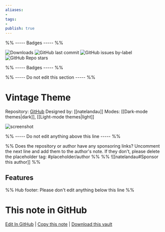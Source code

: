 ```yaml
---
aliases:
- 
tags: 
- 
publish: true
---
```


%% ----- Badges ----- %%

![Downloads](https://img.shields.io/badge/downloads-3080-573E7A?style=for-the-badge&logo=)
![GitHub last commit](https://img.shields.io/github/last-commit/natelandau/obsidian-vintage-theme?color=573E7A&label=last%20update&logo=github&style=for-the-badge)
![GitHub issues by-label](https://img.shields.io/github/issues/natelandau/obsidian-vintage-theme/help%20wanted?color=573E7A&logo=github&style=for-the-badge) 
![GitHub Repo stars](https://img.shields.io/github/stars/natelandau/obsidian-vintage-theme?color=573E7A&logo=github&style=for-the-badge)

%% ----- Badges ----- %%

%% ----- Do not edit this section ----- %%

# Vintage Theme

Repository: [GitHub](https://github.com/natelandau/obsidian-vintage-theme)
Designed by: [[natelandau]]
Modes: [[Dark-mode themes|dark]], [[Light-mode themes|light]]



![screenshot](https://github.com/natelandau/obsidian-vintage-theme/raw/main/_media/light.png)

%% ----- Do not edit anything above this line ----- %% 

%% Does the repository or author have any sponsoring links? Uncomment the next line and add them to the author's note. If they don't, please delete the placeholder tag: #placeholder/author %%
%% ![[natelandau#Sponsor this author]] %%


## Features



%% Hub footer: Please don't edit anything below this line %%

# This note in GitHub

<span class="git-footer">[Edit In GitHub](https://github.dev/obsidian-community/obsidian-hub/blob/main/02%20-%20Community%20Expansions/02.05%20All%20Community%20Expansions/Themes/Vintage%20Theme.md "git-hub-edit-note") | [Copy this note](https://raw.githubusercontent.com/obsidian-community/obsidian-hub/main/02%20-%20Community%20Expansions/02.05%20All%20Community%20Expansions/Themes/Vintage%20Theme.md "git-hub-copy-note") | [Download this vault](https://github.com/obsidian-community/obsidian-hub/archive/refs/heads/main.zip "git-hub-download-vault") </span>
